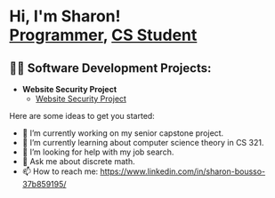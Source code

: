 <h1>Hi, I'm Sharon! <br/><a href="https://github.com/sharoninator">Programmer</a>, <a href="https://www.linkedin.com/in/sharon-bousso-37b859195/">CS Student</a></h1>

<h2>👨‍💻 Software Development Projects:</h2>

- <b>Website Security Project</b>
  - [Website Security Project](https://github.com/sharoninator/Portfolio/blob/main/Website%20Security%20Project.md)

Here are some ideas to get you started:

- 🔭 I’m currently working on my senior capstone project.
- 🌱 I’m currently learning about computer science theory in CS 321.
- 🤔 I’m looking for help with my job search.
- 💬 Ask me about discrete math.
- 📫 How to reach me: https://www.linkedin.com/in/sharon-bousso-37b859195/
